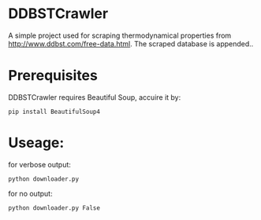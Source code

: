 # DDBSTCrawler
A simple project used for scraping thermodynamical properties from http://www.ddbst.com/free-data.html. The scraped database is appended..

# Prerequisites 
DDBSTCrawler requires Beautiful Soup, accuire it by:
```
pip install BeautifulSoup4
```

# Useage:

for verbose output:
```
python downloader.py
```
for no output:
```
python downloader.py False
```
